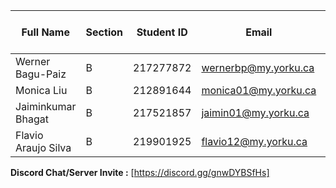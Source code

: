 | Full Name        | Section | Student ID | Email                | Best Way to Contact | Discord Username | GitHub Account |
|------------------|---------|------------|----------------------|---------------------|------------------|-----------------|
| Werner Bagu-Paiz |    B    | 217277872  | wernerbp@my.yorku.ca | Discord             | .totaldarkness   |[TotalDarkness-NRF](https://github.com/TotalDarkness-NRF)|
| Monica Liu       |    B    | 212891644  | monica01@my.yorku.ca | Discord             | kermit_01        |[monicaliu0101](https://github.com/monicaliu0101)        |
| Jaiminkumar Bhagat |   B   |  217521857 | jaimin01@my.yorku.ca | email               |  jbvibezzz       | [Jaimin Bhagat](https://github.com/Jaimin-Bhagat)       |
|  Flavio Araujo Silva |  B  |  219901925 | flavio12@my.yorku.ca |  Discord            |   perry12        | [Flavio Araujo Silva](https://github.com/Perry12th)     |

**Discord Chat/Server Invite :** [https://discord.gg/gnwDYBSfHs]
